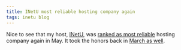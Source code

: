 ```yaml
---
title: INetU most reliable hosting company again
tags: inetu blog
---
```


Nice to see that my host, [INetU](/wiki/INetU), was [ranked as most reliable](http://news.netcraft.com/archives/2008/06/12/inetu_is_the_most_reliable_hosting_company_site_in_may_2008.html) hosting company again in May. It took the honors back in [March as well](/blog/inetu-most-reliable-hosting-company).
